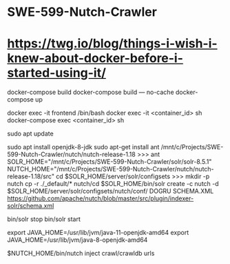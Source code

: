 # SWE-599-Nutch-Crawler
# https://twg.io/blog/things-i-wish-i-knew-about-docker-before-i-started-using-it/

docker-compose build 
docker-compose build — no-cache
docker-compose up


docker exec -it frontend /bin/bash
docker exec -it <container_id> sh
docker-compose exec <container_id> sh

<!-- https://medium.com/geeks-prep/your-first-steps-to-building-a-web-crawler-integrating-nutch-with-solr-b5d916af3d32 -->
<!-- https://stackoverflow.com/questions/14788345/how-to-install-the-jdk-on-ubuntu-linux/14788889 -->
sudo apt update
<!-- sudo apt install default-jre -->
sudo apt install openjdk-8-jdk
sudo apt-get install ant
/mnt/c/Projects/SWE-599-Nutch-Crawler/nutch/nutch-release-1.18 >>> ant
SOLR_HOME="/mnt/c/Projects/SWE-599-Nutch-Crawler/solr/solr-8.5.1"
NUTCH_HOME="/mnt/c/Projects/SWE-599-Nutch-Crawler/nutch/nutch-release-1.18/src"
cd $SOLR_HOME/server/solr/configsets >>> mkdir -p nutch
cp -r ./_default/* nutch/cd
$SOLR_HOME/bin/solr create -c nutch -d $SOLR_HOME/server/solr/configsets/nutch/conf/
DOGRU SCHEMA.XML https://github.com/apache/nutch/blob/master/src/plugin/indexer-solr/schema.xml

bin/solr stop
bin/solr start

<!-- JAVA_HOME="/usr" -->
export JAVA_HOME=/usr/lib/jvm/java-11-openjdk-amd64
export JAVA_HOME=/usr/lib/jvm/java-8-openjdk-amd64


$NUTCH_HOME/bin/nutch inject crawl/crawldb urls

